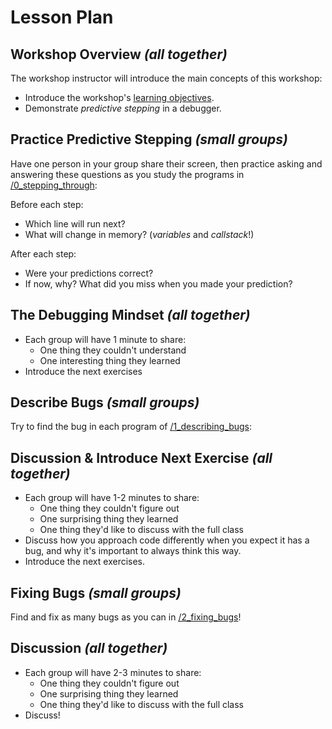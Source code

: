 # Lesson Plan

## Workshop Overview _(all together)_

The workshop instructor will introduce the main concepts of this workshop:

- Introduce the workshop's [learning objectives](./README.md#learning-objectives).
- Demonstrate _predictive stepping_ in a debugger.

## Practice Predictive Stepping _(small groups)_

Have one person in your group share their screen, then practice asking and
answering these questions as you study the programs in
[/0_stepping_through](./0_stepping_through):

Before each step:

- Which line will run next?
- What will change in memory? (_variables_ and _callstack_!)

After each step:

- Were your predictions correct?
- If now, why? What did you miss when you made your prediction?

## The Debugging Mindset _(all together)_

- Each group will have 1 minute to share:
  - One thing they couldn't understand
  - One interesting thing they learned
- Introduce the next exercises

## Describe Bugs _(small groups)_

Try to find the bug in each program of
[/1_describing_bugs](./1_describing_bugs/):

## Discussion & Introduce Next Exercise _(all together)_

- Each group will have 1-2 minutes to share:
  - One thing they couldn't figure out
  - One surprising thing they learned
  - One thing they'd like to discuss with the full class
- Discuss how you approach code differently when you expect it has a bug, and
  why it's important to always think this way.
- Introduce the next exercises.

## Fixing Bugs _(small groups)_

Find and fix as many bugs as you can in [/2_fixing_bugs](./2_fixing_bugs)!

## Discussion _(all together)_

- Each group will have 2-3 minutes to share:
  - One thing they couldn't figure out
  - One surprising thing they learned
  - One thing they'd like to discuss with the full class
- Discuss!

